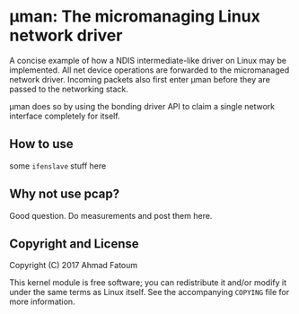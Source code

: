 # μman: The micromanaging Linux network driver

A concise example of how a NDIS intermediate-like driver on Linux may be implemented. All net device operations are forwarded to the micromanaged network driver. Incoming packets also first enter μman before they are passed to the networking stack.

μman does so by using the bonding driver API to claim a single network interface completely for itself.

## How to use

some `ifenslave` stuff here

## Why not use pcap?

Good question. Do measurements and post them here.

## Copyright and License

Copyright (C) 2017 Ahmad Fatoum

This kernel module is free software; you can redistribute it and/or modify it under the same terms as Linux itself. See the accompanying `COPYING` file for more information.
